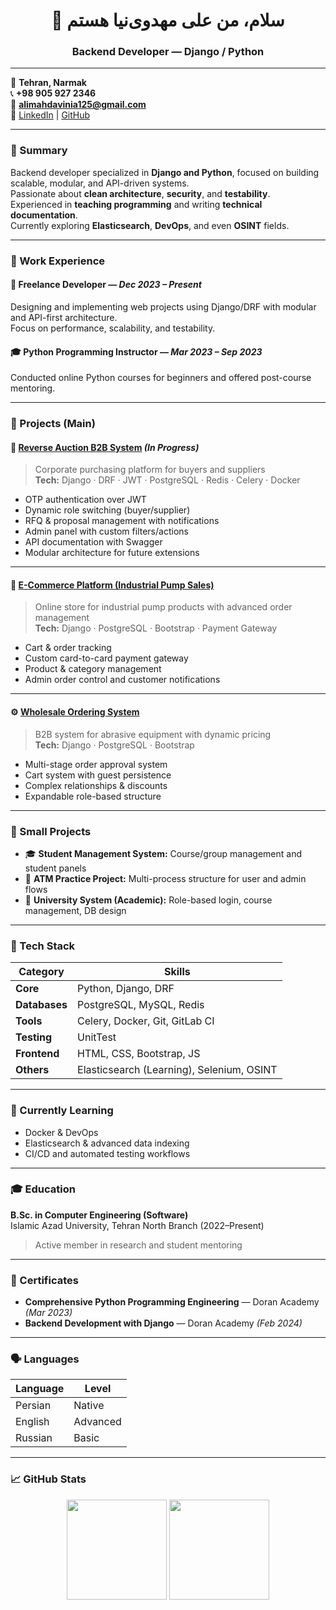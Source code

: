 <h1 align="center">👋 سلام، من علی مهدوی‌نیا هستم</h1>
<h3 align="center">Backend Developer — Django / Python</h3>

---

📍 **Tehran, Narmak**  
📞 **+98 905 927 2346**  
📧 **alimahdavinia125@gmail.com**  
🔗 [LinkedIn](https://linkedin.com/in/mahdaviniaali) | [GitHub](https://github.com/mahdaviniaali)

---

### 🧠 Summary
Backend developer specialized in **Django and Python**, focused on building scalable, modular, and API-driven systems.  
Passionate about **clean architecture**, **security**, and **testability**.  
Experienced in **teaching programming** and writing **technical documentation**.  
Currently exploring **Elasticsearch**, **DevOps**, and even **OSINT** fields.

---

### 💼 Work Experience

#### 🧩 Freelance Developer — *Dec 2023 – Present*
Designing and implementing web projects using Django/DRF with modular and API-first architecture.  
Focus on performance, scalability, and testability.

#### 🎓 Python Programming Instructor — *Mar 2023 – Sep 2023*
Conducted online Python courses for beginners and offered post-course mentoring.

---

### 🚀 Projects (Main)

#### 🏢 [Reverse Auction B2B System](https://github.com/mahdaviniaali/b2b-reverse-auction) *(In Progress)*
> Corporate purchasing platform for buyers and suppliers  
> **Tech:** Django · DRF · JWT · PostgreSQL · Redis · Celery · Docker  

- OTP authentication over JWT  
- Dynamic role switching (buyer/supplier)  
- RFQ & proposal management with notifications  
- Admin panel with custom filters/actions  
- API documentation with Swagger  
- Modular architecture for future extensions  

---

#### 🛒 [E-Commerce Platform (Industrial Pump Sales)](https://github.com/mahdaviniaali/ecommerce)
> Online store for industrial pump products with advanced order management  
> **Tech:** Django · PostgreSQL · Bootstrap · Payment Gateway  

- Cart & order tracking  
- Custom card-to-card payment gateway  
- Product & category management  
- Admin order control and customer notifications  

---

#### ⚙️ [Wholesale Ordering System](https://github.com/mahdaviniaali/wholesale-ordering)
> B2B system for abrasive equipment with dynamic pricing  
> **Tech:** Django · PostgreSQL · Bootstrap  

- Multi-stage order approval system  
- Cart system with guest persistence  
- Complex relationships & discounts  
- Expandable role-based structure  

---

### 🧩 Small Projects
- 🎓 **Student Management System:** Course/group management and student panels  
- 💸 **ATM Practice Project:** Multi-process structure for user and admin flows  
- 🏫 **University System (Academic):** Role-based login, course management, DB design  

---

### 🧰 Tech Stack
| Category | Skills |
|-----------|--------|
| **Core** | Python, Django, DRF |
| **Databases** | PostgreSQL, MySQL, Redis |
| **Tools** | Celery, Docker, Git, GitLab CI |
| **Testing** | UnitTest |
| **Frontend** | HTML, CSS, Bootstrap, JS |
| **Others** | Elasticsearch (Learning), Selenium, OSINT |

---

### 🎯 Currently Learning
- Docker & DevOps  
- Elasticsearch & advanced data indexing  
- CI/CD and automated testing workflows  

---

### 🎓 Education
**B.Sc. in Computer Engineering (Software)**  
Islamic Azad University, Tehran North Branch (2022–Present)  
> Active member in research and student mentoring

---

### 🏅 Certificates
- **Comprehensive Python Programming Engineering** — Doran Academy *(Mar 2023)*  
- **Backend Development with Django** — Doran Academy *(Feb 2024)*  

---

### 🗣️ Languages
| Language | Level |
|-----------|--------|
| Persian | Native |
| English | Advanced |
| Russian | Basic |

---

### 📈 GitHub Stats
<p align="center">
  <img src="https://github-readme-stats.vercel.app/api?username=mahdaviniaali&show_icons=true&theme=radical" height="160"/>
  <img src="https://github-readme-streak-stats.herokuapp.com/?user=mahdaviniaali&theme=radical" height="160"/>
</p>
